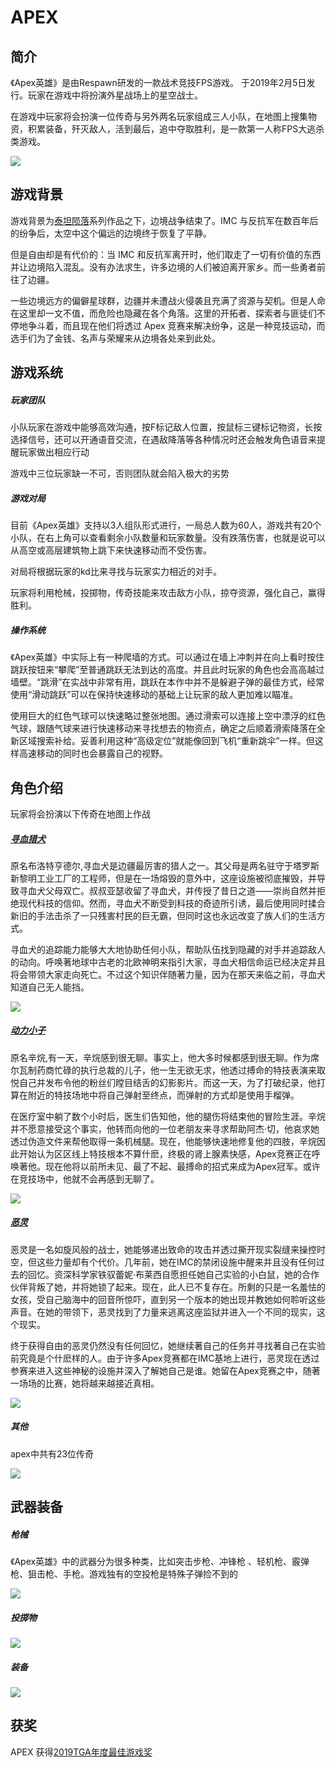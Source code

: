# APEX

## 简介

《Apex英雄》是由Respawn研发的一款战术竞技FPS游戏。 于2019年2月5日发行。玩家在游戏中将扮演外星战场上的星空战士。

在游戏中玩家将会扮演一位传奇与另外两名玩家组成三人小队，在地图上搜集物资，积累装备，歼灭敌人，活到最后，追中夺取胜利，是一款第一人称FPS大逃杀类游戏。

![](https://raw.githubusercontent.com/Liqin7/demo/main/001.jpg)

## 游戏背景

游戏背景为[泰坦陨落](https://baike.baidu.com/item/泰坦陨落/5771186)系列作品之下，边境战争结束了。IMC 与反抗军在数百年后的纷争后，太空中这个偏远的边境终于恢复了平静。

但是自由却是有代价的：当 IMC 和反抗军离开时，他们取走了一切有价值的东西并让边境陷入混乱。没有办法求生，许多边境的人们被迫离开家乡。而一些勇者前往了边疆。

一些边境远方的偏僻星球群，边疆并未遭战火侵袭且充满了资源与契机。但是人命在这里却一文不值，而危险也隐藏在各个角落。这里的开拓者、探索者与匪徒们不停地争斗着，而且现在他们将透过 Apex 竞赛来解决纷争，这是一种竞技运动，而选手们为了金钱、名声与荣耀来从边境各处来到此处。

## 游戏系统

##### 玩家团队

小队玩家在游戏中能够高效沟通，按F标记敌人位置，按鼠标三键标记物资，长按选择信号，还可以开通语音交流，在遇敌降落等各种情况时还会触发角色语音来提醒玩家做出相应行动

游戏中三位玩家缺一不可，否则团队就会陷入极大的劣势

##### 游戏对局

目前《Apex英雄》支持以3人组队形式进行，一局总人数为60人，游戏共有20个小队，在右上角可以查看剩余小队数量和玩家数量。没有跌落伤害，也就是说可以从高空或高层建筑物上跳下来快速移动而不受伤害。

对局将根据玩家的kd比来寻找与玩家实力相近的对手。

玩家将利用枪械，投掷物，传奇技能来攻击敌方小队，掠夺资源，强化自己，赢得胜利。

##### 操作系统

《Apex英雄》中实际上有一种爬墙的方式。可以通过在墙上冲刺并在向上看时按住跳跃按钮来“攀爬”至普通跳跃无法到达的高度。并且此时玩家的角色也会高高越过墙壁。“跳滑”在实战中非常有用，跳跃在本作中并不是躲避子弹的最佳方式，经常使用“滑动跳跃”可以在保持快速移动的基础上让玩家的敌人更加难以瞄准。

使用巨大的红色气球可以快速略过整张地图。通过滑索可以连接上空中漂浮的红色气球，跟随气球来进行快速移动来寻找想去的物资点，确定之后顺着滑索降落在全新区域搜索补给。妥善利用这种“高级定位”就能像回到飞机“重新跳伞”一样。但这样高速移动的同时也会暴露自己的视野。

## 角色介绍

玩家将会扮演以下传奇在地图上作战

##### [寻血猎犬](https://baike.baidu.com/item/%E5%AF%BB%E8%A1%80%E7%8C%8E%E7%8A%AC/53479032?fromModule=search-result_lemma)

原名布洛特亨德尔,寻血犬是边疆最厉害的猎人之一。其父母是两名驻守于塔罗斯新黎明工业工厂的工程师，但是在一场熔毁的意外中，这座设施被彻底摧毁，并导致寻血犬父母双亡。叔叔亚瑟收留了寻血犬，并传授了昔日之道——崇尚自然并拒绝现代科技的信仰。然而，寻血犬不断受到科技的奇迹所引诱，最后使用同时揉合新旧的手法击杀了一只残害村民的巨无霸，但同时这也永远改变了族人们的生活方式。

寻血犬的追踪能力能够大大地协助任何小队，帮助队伍找到隐藏的对手并追踪敌人的动向。呼唤著地球中古老的北欧神明来指引大家，寻血犬相信命运已经决定并且将会带领大家走向死亡。不过这个知识伴随著力量，因为在那天来临之前，寻血犬知道自己无人能挡。

![](https://raw.githubusercontent.com/Liqin7/demo/main/002.png)

##### [动力小子](https://baike.baidu.com/item/%E8%BE%9B%E7%83%B7/53485069?fromModule=search-result_lemma)

原名辛烷,有一天，辛烷感到很无聊。事实上，他大多时候都感到很无聊。作为席尔瓦制药商忙碌的执行总裁的儿子，他一生无欲无求，他透过搏命的特技表演来取悦自己并发布令他的粉丝们瞠目结舌的幻影影片。而这一天，为了打破纪录，他打算在附近的特技场地中将自己弹射至终点，而弹射的方式却是使用手榴弹。

在医疗室中躺了数个小时后，医生们告知他，他的腿伤将结束他的冒险生涯。辛烷并不愿意接受这个事实，他转而向他的一位老朋友来寻求帮助阿杰‧切，他哀求她透过伪造文件来帮他取得一条机械腿。现在，他能够快速地修复他的四肢，辛烷因此开始认为区区线上特技根本不算什麽，终极的肾上腺素快感，Apex竞赛正在呼唤著他。现在他将以前所未见、最了不起、最搏命的招式来成为Apex冠军。或许在竞技场中，他就不会再感到无聊了。

![](https://raw.githubusercontent.com/Liqin7/demo/main/003.png)

##### [恶灵](https://baike.baidu.com/item/%E6%81%B6%E7%81%B5/53485043?lemmaFrom=lemma_starMap&fromModule=lemma_starMap)

恶灵是一名如旋风般的战士，她能够递出致命的攻击并透过撕开现实裂缝来操控时空，但这些力量却有个代价。几年前，她在IMC的禁闭设施中醒来并且没有任何过去的回忆。资深科学家铁驭蕾妮‧布莱西自愿担任她自己实验的小白鼠，她的合作伙伴背叛了她，并将她锁了起来。现在，此人已不复存在。所剩的只是一名羞怯的女孩，受自己脑海中的回音所惊吓，直到另一个版本的她出现并教她如何聆听这些声音。在她的带领下，恶灵找到了力量来逃离这座监狱并进入一个不同的现实，这个现实。

终于获得自由的恶灵仍然没有任何回忆，她继续著自己的任务并寻找著自己在实验前究竟是个什麽样的人。由于许多Apex竞赛都在IMC基地上进行，恶灵现在透过参赛来进入这些神秘的设施并深入了解她自己是谁。她留在Apex竞赛之中，随著一场场的比赛，她将越来越接近真相。

![](https://raw.githubusercontent.com/Liqin7/demo/main/004.png)

##### 其他

apex中共有23位传奇

![](https://raw.githubusercontent.com/Liqin7/demo/main/008.png)

## 武器装备

##### 枪械

《Apex英雄》中的武器分为很多种类，比如突击步枪、冲锋枪 、轻机枪、霰弹枪、狙击枪、手枪。游戏独有的空投枪是特殊子弹捡不到的

![](https://raw.githubusercontent.com/Liqin7/demo/main/005.png)

##### 投掷物

![](https://raw.githubusercontent.com/Liqin7/demo/main/006.png)

##### 装备

![](https://raw.githubusercontent.com/Liqin7/demo/main/007.png)



## 获奖

APEX 获得[2019TGA年度最佳游戏奖](https://www.bilibili.com/video/BV1rU4y1D767/?spm_id_from=333.337.search-card.all.click)





